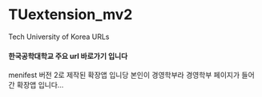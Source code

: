 # TUextension_mv2
Tech University of Korea URLs


#### 한국공학대학교 주요 url 바로가기 입니다
menifest 버전 2로 제작된 확장앱 입니당
본인이 경영학부라 경영학부 페이지가 들어간 확장앱 입니다...
